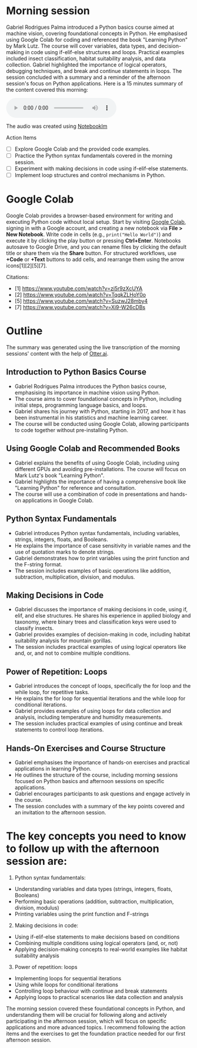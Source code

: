 # Morning session

Gabriel Rodrigues Palma introduced a Python basics course aimed at machine vision, covering foundational concepts in Python. He emphasised using Google Colab for coding and referenced the book "Learning Python" by Mark Lutz. The course will cover variables, data types, and decision-making in code using if-elif-else structures and loops. Practical examples included insect classification, habitat suitability analysis, and data collection. Gabriel highlighted the importance of logical operators, debugging techniques, and break and continue statements in loops. The session concluded with a summary and a reminder of the afternoon session's focus on Python applications. Here is a 15 minutes summary of the content covered this morning:

<audio controls>
  <source src="audioSummaries/MorningSessionReview.wav" type="audio/mpeg">
  Your browser does not support the audio element.
</audio>

The audio was created using [Notebooklm](https://notebooklm.google.com)

Action Items
- [ ] Explore Google Colab and the provided code examples.
- [ ] Practice the Python syntax fundamentals covered in the morning session.
- [ ] Experiment with making decisions in code using if-elif-else statements.
- [ ] Implement loop structures and control mechanisms in Python.

# Google Colab

Google Colab provides a browser-based environment for writing and executing Python code without local setup. Start by visiting [Google Colab](https://colab.research.google.com/), signing in with a Google account, and creating a new notebook via **File > New Notebook**. Write code in cells (e.g., `print("Hello World")`) and execute it by clicking the play button or pressing **Ctrl+Enter**. Notebooks autosave to Google Drive, and you can rename files by clicking the default title or share them via the **Share** button. For structured workflows, use **+Code** or **+Text** buttons to add cells, and rearrange them using the arrow icons[1][2][5][7].

Citations:
- [1] https://www.youtube.com/watch?v=zi5r9zXcUYA
- [2] https://www.youtube.com/watch?v=TqqkZLHoY0o
- [5] https://www.youtube.com/watch?v=SuzwJ28mby4
- [7] https://www.youtube.com/watch?v=Xi9-W26cDBs

# Outline 
The summary was generated using the live transcription of the morning sessions' content with the help of [Otter.ai](https://otter.ai/).

## Introduction to Python Basics Course
- Gabriel Rodrigues Palma introduces the Python basics course, emphasising its importance in machine vision using Python.
- The course aims to cover foundational concepts in Python, including initial steps, programming language basics, and loops.
- Gabriel shares his journey with Python, starting in 2017, and how it has been instrumental in his statistics and machine learning career.
- The course will be conducted using Google Colab, allowing participants to code together without pre-installing Python.

## Using Google Colab and Recommended Books
- Gabriel explains the benefits of using Google Colab, including using different GPUs and avoiding pre-installations.
The course will focus on Mark Lutz's book "Learning Python".
- Gabriel highlights the importance of having a comprehensive book like "Learning Python" for reference and consultation.
- The course will use a combination of code in presentations and hands-on applications in Google Colab.

## Python Syntax Fundamentals
- Gabriel introduces Python syntax fundamentals, including variables, strings, integers, floats, and Booleans.
- He explains the importance of case sensitivity in variable names and the use of quotation marks to denote strings.
- Gabriel demonstrates how to print variables using the print function and the F-string format.
- The session includes examples of basic operations like addition, subtraction, multiplication, division, and modulus.

## Making Decisions in Code
- Gabriel discusses the importance of making decisions in code, using if, elif, and else structures.
He shares his experience in applied biology and taxonomy, where binary trees and classification keys were used to classify insects.
- Gabriel provides examples of decision-making in code, including habitat suitability analysis for mountain gorillas.
- The session includes practical examples of using logical operators like and, or, and not to combine multiple conditions.

## Power of Repetition: Loops
- Gabriel introduces the concept of loops, specifically the for loop and the while loop, for repetitive tasks.
- He explains the for loop for sequential iterations and the while loop for conditional iterations.
- Gabriel provides examples of using loops for data collection and analysis, including temperature and humidity measurements.
- The session includes practical examples of using continue and break statements to control loop iterations.

## Hands-On Exercises and Course Structure
- Gabriel emphasises the importance of hands-on exercises and practical applications in learning Python.
- He outlines the structure of the course, including morning sessions focused on Python basics and afternoon sessions on specific applications.
- Gabriel encourages participants to ask questions and engage actively in the course.
- The session concludes with a summary of the key points covered and an invitation to the afternoon session.

# The key concepts you need to know to follow up with the afternoon session are:
1. Python syntax fundamentals:  
- Understanding variables and data types (strings, integers, floats, Booleans)  
- Performing basic operations (addition, subtraction, multiplication, division, modulus)  
- Printing variables using the print function and F-strings

2. Making decisions in code:  
- Using if-elif-else statements to make decisions based on conditions  
- Combining multiple conditions using logical operators (and, or, not)  
- Applying decision-making concepts to real-world examples like habitat suitability analysis

3. Power of repetition: loops  
- Implementing loops for sequential iterations  
- Using while loops for conditional iterations  
- Controlling loop behaviour with continue and break statements  
- Applying loops to practical scenarios like data collection and analysis

The morning session covered these foundational concepts in Python, and understanding them will be crucial for following along and actively participating in the afternoon session, which will focus on specific applications and more advanced topics. I recommend following the action items and the exercises to get the foundation practice needed for our first afternoon session.

